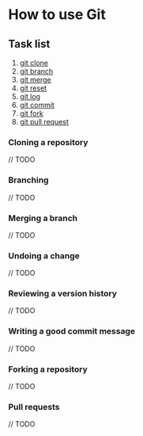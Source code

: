 # How to use Git

## Task list
1. [git clone](#cloning-a-repository)
2. [git branch](#branching)
3. [git merge](#merging-a-branch)
4. [git reset](#undoing-a-change)
5. [git log](#reviewing-a-version-history)
6. [git commit](#writing-a-good-commit-message)
7. [git fork](#forking-a-repository)
8. [git pull request](#pull-requests)

### Cloning a repository
// TODO

### Branching
// TODO

### Merging a branch
// TODO

### Undoing a change
// TODO

### Reviewing a version history
// TODO

### Writing a good commit message
// TODO

### Forking a repository
// TODO

### Pull requests
// TODO